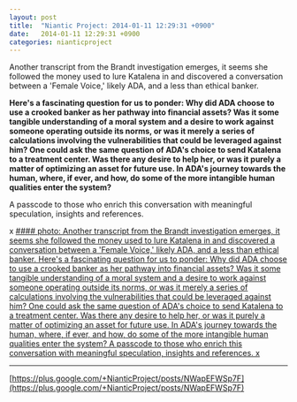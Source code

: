 ```yaml
---
layout: post
title:  "Niantic Project: 2014-01-11 12:29:31 +0900"
date:   2014-01-11 12:29:31 +0900
categories: nianticproject
---
```

Another transcript from the Brandt investigation emerges, it seems she followed the money used to lure Katalena in and discovered a conversation between a 'Female Voice,' likely ADA, and a less than ethical banker.

**Here's a fascinating question for us to ponder: Why did ADA choose to use a crooked banker as her pathway into financial assets? Was it some tangible understanding of a moral system and a desire to work against someone operating outside its norms, or was it merely a series of calculations involving the vulnerabilities that could be leveraged against him? One could ask the same question of ADA's choice to send Katalena to a treatment center. Was there any desire to help her, or was it purely a matter of optimizing an asset for future use. In ADA's journey towards the human, where, if ever, and how, do some of the more intangible human qualities enter the system?**

A passcode to those who enrich this conversation with meaningful speculation, insights and references.

x
[#### photo: Another transcript from the Brandt investigation emerges, it seems she followed the money used to lure Katalena in and discovered a conversation between a 'Female Voice,' likely ADA, and a less than ethical banker.
Here's a fascinating question for us to ponder: Why did ADA choose to use a crooked banker as her pathway into financial assets? Was it some tangible understanding of a moral system and a desire to work against someone operating outside its norms, or was it merely a series of calculations involving the vulnerabilities that could be leveraged against him? One could ask the same question of ADA's choice to send Katalena to a treatment center. Was there any desire to help her, or was it purely a matter of optimizing an asset for future use. In ADA's journey towards the human, where, if ever, and how, do some of the more intangible human qualities enter the system?
A passcode to those who enrich this conversation with meaningful speculation, insights and references.
x](https://lh5.googleusercontent.com/-Y357mMDmm5c/UtC6OyL1MNI/AAAAAAAAUws/mCOzqdYMLSQ/w1200-h1553/Blackmail.png "")
- - -
[https://plus.google.com/+NianticProject/posts/NWapEFWSp7F](https://plus.google.com/+NianticProject/posts/NWapEFWSp7F)
